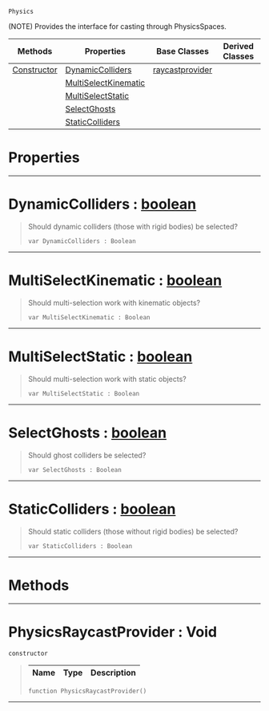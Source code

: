  `Physics`

(NOTE) Provides the interface for casting through PhysicsSpaces.

|Methods|Properties|Base Classes|Derived Classes|
|---|---|---|---|
|[ Constructor](https://plasmaengine.github.io/PlasmaDocs/Plasma1/C++/code_reference/class_reference/physicsraycastprovider.markdown#physicsraycastprovider-v)|[ DynamicColliders](https://plasmaengine.github.io/PlasmaDocs/Plasma1/C++/code_reference/class_reference/physicsraycastprovider.markdown#dynamiccolliders-plasma-en)|[raycastprovider](https://plasmaengine.github.io/PlasmaDocs/Plasma1/C++/code_reference/class_reference/raycastprovider.markdown)| |
| |[ MultiSelectKinematic](https://plasmaengine.github.io/PlasmaDocs/Plasma1/C++/code_reference/class_reference/physicsraycastprovider.markdown#multiselectkinematic-zer)| | |
| |[ MultiSelectStatic](https://plasmaengine.github.io/PlasmaDocs/Plasma1/C++/code_reference/class_reference/physicsraycastprovider.markdown#multiselectstatic-plasma-e)| | |
| |[ SelectGhosts](https://plasmaengine.github.io/PlasmaDocs/Plasma1/C++/code_reference/class_reference/physicsraycastprovider.markdown#selectghosts-plasma-engine)| | |
| |[ StaticColliders](https://plasmaengine.github.io/PlasmaDocs/Plasma1/C++/code_reference/class_reference/physicsraycastprovider.markdown#staticcolliders-plasma-eng)| | |


 #  Properties


---  
 #  DynamicColliders : [boolean](https://plasmaengine.github.io/PlasmaDocs/Plasma1/C++/code_reference/lightning_base_types/boolean.markdown)

> Should dynamic colliders (those with rigid bodies) be selected?
> ``` lang=cpp, name=Lightning
> var DynamicColliders : Boolean


---  
 #  MultiSelectKinematic : [boolean](https://plasmaengine.github.io/PlasmaDocs/Plasma1/C++/code_reference/lightning_base_types/boolean.markdown)

> Should multi-selection work with kinematic objects?
> ``` lang=cpp, name=Lightning
> var MultiSelectKinematic : Boolean


---  
 #  MultiSelectStatic : [boolean](https://plasmaengine.github.io/PlasmaDocs/Plasma1/C++/code_reference/lightning_base_types/boolean.markdown)

> Should multi-selection work with static objects?
> ``` lang=cpp, name=Lightning
> var MultiSelectStatic : Boolean


---  
 #  SelectGhosts : [boolean](https://plasmaengine.github.io/PlasmaDocs/Plasma1/C++/code_reference/lightning_base_types/boolean.markdown)

> Should ghost colliders be selected?
> ``` lang=cpp, name=Lightning
> var SelectGhosts : Boolean


---  
 #  StaticColliders : [boolean](https://plasmaengine.github.io/PlasmaDocs/Plasma1/C++/code_reference/lightning_base_types/boolean.markdown)

> Should static colliders (those without rigid bodies) be selected?
> ``` lang=cpp, name=Lightning
> var StaticColliders : Boolean


---  
 #  Methods


---  
 #  PhysicsRaycastProvider : Void

 `constructor`

> 
> |Name|Type|Description|
> |---|---|---|
> ``` lang=cpp, name=Lightning
> function PhysicsRaycastProvider()
> ``` 


---  
 

 